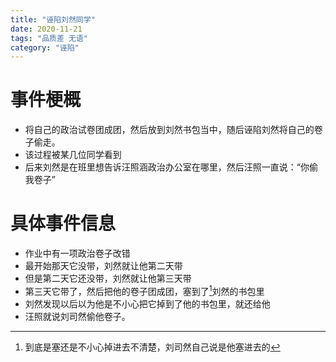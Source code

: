 ```yaml
---
title: "诬陷刘然同学"
date: 2020-11-21
tags: "品质差 无语"
category: "诬陷"
---
```


# 事件梗概
* 将自己的政治试卷团成团，然后放到刘然书包当中，随后诬陷刘然将自己的卷子偷走。
* 该过程被某几位同学看到
* 后来刘然是在班里想告诉汪照涵政治办公室在哪里，然后汪照一直说：“你偷我卷子”

# 具体事件信息
* 作业中有一项政治卷子改错
* 最开始那天它没带，刘然就让他第二天带
* 但是第二天它还没带，刘然就让他第三天带
* 第三天它带了，然后把他的卷子团成团，塞到了[^1]刘然的书包里
* 刘然发现以后以为他是不小心把它掉到了他的书包里，就还给他
* 汪照就说刘司然偷他卷子。

[^1]:到底是塞还是不小心掉进去不清楚，刘司然自己说是他塞进去的
